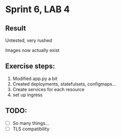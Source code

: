 # Sprint 6, LAB 4

## Result
Untested, very rushed

Images now actually exist


## Exercise steps:

1. Modified app.py a bit
2. Created deployments, statefulsets, configmaps...
3. Create services for each resource
4. set up ingress

## TODO:
- [ ] So many things...
- [ ] TLS compatibility
